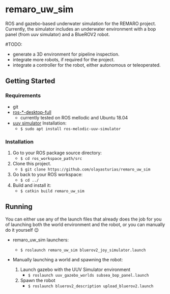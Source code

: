 # remaro_uw_sim
ROS and gazebo-based underwater simulation for the REMARO project.
Currently, the simulator includes an underwater environment with a bop panel (from uuv simulator) and a BlueROV2 robot.

#TODO: 

- generate a 3D environment for pipeline inspection.
- integrate more robots, if required for the project.
- integrate a controller for the robot, either autonomous or teleoperated.


## Getting Started

### Requirements ###
- git
- [ros-\*-desktop-full](http://wiki.ros.org/ROS/Installation)
  - currently tested on ROS mellodic and Ubuntu 18.04
- [uuv simulator](https://uuvsimulator.github.io/) Installation:
   - `$ sudo apt install ros-melodic-uuv-simulator`


### Installation ###
 1. Go to your ROS package source directory:
    - `$ cd ros_workspace_path/src`
 2. Clone this project.
    - `$ git clone https://github.com/olayasturias/remaro_uw_sim`
 3. Go back to your ROS workspace:
    - `$ cd ../`
 4. Build and install it:
    - `$ catkin build remaro_uw_sim`

## Running ##

You can either use any of the launch files that already does the job for you of launching both the world environment and the robot, or you can manually do it yourself :wink:

- remaro_uw_sim launchers:
    - `$ roslaunch remaro_uw_sim bluerov2_joy_simulator.launch`

- Manually launching a world and spawning the robot:
    1. Launch gazebo with the UUV Simulator environment 
       - `$ roslaunch uuv_gazebo_worlds subsea_bop_panel.launch`
    2. Spawn the robot
       - `$ roslaunch bluerov2_description upload_bluerov2.launch`  
